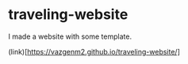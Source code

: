 # traveling-website
I made a website with some template.

(link)[https://vazgenm2.github.io/traveling-website/]
